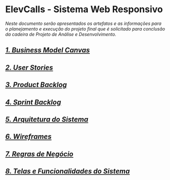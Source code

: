 # ElevCalls - Sistema Web Responsivo

_Neste documento serão apresentados os artefatos e as informações para o planejamento e execução do projeto final que é solicitado para conclusão da cadeira de Projeto de Análise e Desenvolvimento._

## [_1. Business Model Canvas_](https://github.com/elglaubera/ElevCalls/blob/master/business_model_canvas.md)
## [_2. User Stories_](https://github.com/elglaubera/ElevCalls/blob/master/user_stories.md)
## [_3. Product Backlog_](https://github.com/elglaubera/ElevCalls/blob/master/product_backlog.md)
## [_4. Sprint Backlog_](https://github.com/elglaubera/ElevCalls/blob/master/sprint_backlog.md)
## [_5. Arquitetura do Sistema_](https://github.com/elglaubera/ElevCalls/blob/master/arquitetura_sistema.md)
## [_6. Wireframes_](https://github.com/elglaubera/ElevCalls/blob/master/wireframes.md)
## [_7. Regras de Negócio_](https://github.com/elglaubera/ElevCalls/blob/master/regras_de_negocio.md)
## [_8. Telas e Funcionalidades do Sistema_](https://github.com/elglaubera/ElevCalls/blob/master/telas_e_funcionalidades.md)

